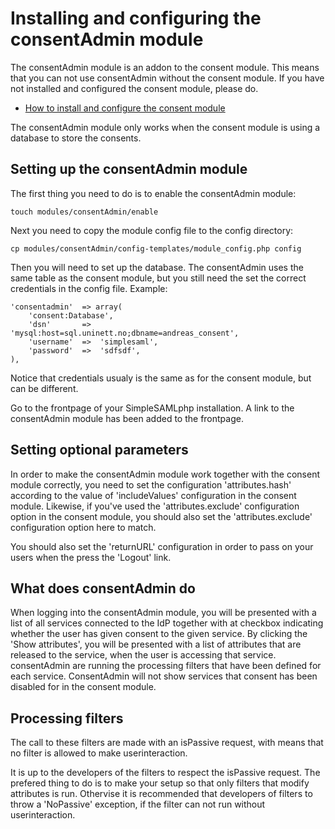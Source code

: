 Installing and configuring the consentAdmin module
==================================================

The consentAdmin module is an addon to the consent module. This means that
you can not use consentAdmin without the consent module. If you have not
installed and configured the consent module, please do.

  * [How to install and configure the consent module](consent:consent)
 
The consentAdmin module only works when the consent module is using a 
database to store the consents.

Setting up the consentAdmin module
----------------------------------

The first thing you need to do is to enable the consentAdmin module:

    touch modules/consentAdmin/enable

Next you need to copy the module config file to the config directory:

    cp modules/consentAdmin/config-templates/module_config.php config

Then you will need to set up the database. The consentAdmin uses the same
table as the consent module, but you still need the set the correct
credentials in the config file. Example:

	'consentadmin'  => array(
		'consent:Database',
		'dsn'		=>	'mysql:host=sql.uninett.no;dbname=andreas_consent',
		'username'	=>	'simplesaml', 
		'password'	=>	'sdfsdf',
	),

Notice that credentials usualy is the same as for the consent module, but
can be different.

Go to the frontpage of your SimpleSAMLphp installation. A link to the
consentAdmin module has been added to the frontpage.

Setting optional parameters
---------------------------

In order to make the consentAdmin module work together with the consent
module correctly, you need to set the configuration 'attributes.hash'
according to the value of 'includeValues' configuration in the consent
module. Likewise, if you've used the 'attributes.exclude' configuration
option in the consent module, you should also set the 'attributes.exclude'
configuration option here to match.

You should also set the 'returnURL' configuration in order to pass on your
users when the press the 'Logout' link.

What does consentAdmin do
-------------------------

When logging into the consentAdmin module, you will be presented with a list
of all services connected to the IdP together with at checkbox indicating
whether the user has given consent to the given service. By clicking the
'Show attributes', you will be presented with a list of attributes that are
released to the service, when the user is accessing that service.
consentAdmin are running the processing filters that have been defined for
each service.
ConsentAdmin will not show services that consent has been disabled for in
the consent module.

Processing filters
------------------

The call to these filters are made with an isPassive request, with means that
no filter is allowed to make userinteraction. 

It is up to the developers of the filters to respect the isPassive request.
The prefered thing to do is to make your setup so that only filters that
modify attributes is run. Othervise it is recommended that developers of
filters to throw a 'NoPassive' exception, if the filter can not run without
userinteraction.
